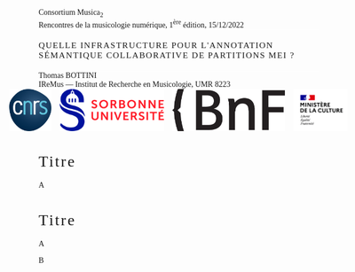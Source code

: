 <style>
body { font-family: "FuturaPT"; font-weight: 300; }
h1 { letter-spacing: 0.1em; font-family: "Jost" !important; font-weight: 200; }
code { color: #16e7cf; }
</style>

<!--📜-->
<!--∫ slide title -->

<div>
Consortium Musica<sub>2</sub><br/>
Rencontres de la musicologie numérique, 1<sup>ère</sup> édition, 15/12/2022
</div>

<div>
</div>

<div style="
    border-bottom: 1px solid white;
    border-top: 1px solid white;
    font-size: 111%;
    letter-spacing: 0.1em;
    padding: 0.5cm 0;
    text-transform: uppercase;
">
Quelle infrastructure pour l'annotation sémantique collaborative de partitions MEI ?
</div>

<div>
Thomas BOTTINI<br/>
IReMus — Institut de Recherche en Musicologie, UMR 8223
</div>

<div style="display: flex; justify-content: center;">
<img style="height: 2cm; margin: 0 0.2cm;" src="../../logos/cnrs.png" />
<img style="height: 2cm; margin: 0 0.2cm;" src="../../logos/su.jpg" />
<img style="height: 2cm; margin: 0 0.2cm;" src="../../logos/bnf.jpg" />
<img style="height: 2cm; margin: 0 0.2cm;" src="../../logos/mc.png" />
</div>

<!--📜-->
<!--∫ slide -->

# Titre

A



<!--∫ slide -->

# Titre

A


B